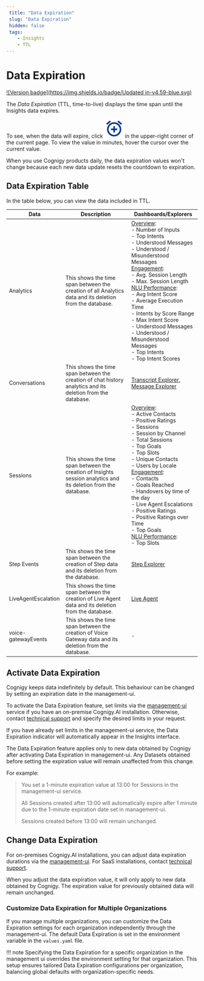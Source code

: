 ```yaml
---
 title: "Data Expiration" 
 slug: "Data Expiration" 
 hidden: false 
 tags:
    - Insights
    - TTL
---
```

# Data Expiration

[![Version badge](https://img.shields.io/badge/Updated in-v4.59-blue.svg)](../release-notes/4.59.md)

The *Data Expiration* (TTL, time-to-live) displays the time span until the Insights data expires. 

To see, when the data will expire, click ![clock](../_assets/insights/icons/clock.svg) in the upper-right corner of the current page. To view the value in minutes, hover the cursor over the current value.

When you use Cognigy products daily, the data expiration values won't change because each new data update resets the countdown to expiration.

## Data Expiration Table

In the table below, you can view the data included in TTL.

| Data                | Description                                                                                                       | Dashboards/Explorers                                                                                                                                                                                                                                                                                                                                                                                                                                                                                                                         |
|---------------------|-------------------------------------------------------------------------------------------------------------------|----------------------------------------------------------------------------------------------------------------------------------------------------------------------------------------------------------------------------------------------------------------------------------------------------------------------------------------------------------------------------------------------------------------------------------------------------------------------------------------------------------------------------------------------|
| Analytics           | This shows the time span between the creation of all Analytics data and its deletion from the database.           | [Overview](dashboards/overview.md): <br>- Number of Inputs <br>- Top Intents  <br>- Understood Messages  <br>- Understood / Misunderstood Messages<br> [Engagement](dashboards/engagement.md): <br>- Avg. Session Length<br> - Max. Session Length <br> [NLU Performance](dashboards/nlu-performance.md): <br> - Avg Intent Score <br> - Average Execution Time <br> - Intents by Score Range <br> - Max Intent Score <br> - Understood Messages <br> - Understood / Misunderstood Messages <br> - Top Intents <br> - Top Intent Scores <br> | 
| Conversations       | This shows the time span between the creation of chat history analytics and its deletion from the database.       | [Transcript Explorer](explorers/transcript.md), [Message Explorer](explorers/message.md)                                                                                                                                                                                                                                                                                                                                                                                                                                                     |
| Sessions            | This shows the time span between the creation of Insights session analytics and its deletion from the database.   | [Overview](dashboards/overview.md): <br> - Active Contacts<br> - Positive Ratings<br> - Sessions<br> - Session by Channel<br> - Total Sessions<br> - Top Goals<br>- Top Slots<br> - Unique Contacts<br> - Users by Locale<br> [Engagement](dashboards/engagement.md): <br>- Contacts <br>- Goals Reached <br>- Handovers by time of the day <br>- Live Agent Escalations <br>- Positive Ratings <br>- Positive Ratings over Time <br>- Top Goals <br>[NLU Performance](dashboards/nlu-performance.md):<br>- Top Slots                        | 
| Step Events         | This shows the time span between the creation of Step data and its deletion from the database.                    | [Step Explorer](explorers/step.md)                                                                                                                                                                                                                                                                                                                                                                                                                                                                                                           |
| LiveAgentEscalation | This shows the time span between the creation of Live Agent data and its deletion from the database.              | [Live Agent](dashboards/live-agent.md)                                                                                                                                                                                                                                                                                                                                                                                                                                                                                                       |
| voice-gatewayEvents | This shows the time span between the creation of Voice Gateway data and its deletion from the database.           | -                                                                                                                                                                                                                                                                                                                                                                                                                                                                                                                                            |


## Activate Data Expiration

Cognigy keeps data indefinitely by default. This behaviour can be changed by setting an expiration date in the management-ui.

To activate the Data Expiration feature, set limits via the [management-ui](../ai/administer/access/management-ui.md#expiration-values--ttl--for-sensitive-data) service if you have an on-premise Cognigy.AI installation. Otherwise, contact [technical support](../help/get-help.md#help-center) and specify the desired limits in your request.

If you have already set limits in the management-ui service, the Data Expiration indicator will automatically appear in the Insights interface.

The Data Expiration feature applies only to new data obtained by Cognigy after activating Data Expiration in management-ui. Any Datasets obtained before setting the expiration value will remain unaffected from this change.

For example:

> You set a 1-minute expiration value at 13:00 for Sessions in the management-ui service.
> 
> All Sessions created after 13:00 will automatically expire after 1 minute due to the 1-minute expiration date set in management-ui.
> 
> Sessions created before 13:00 will remain unchanged.

## Change Data Expiration

For on-premises Cognigy.AI installations, you can adjust data expiration durations via the [management-ui](../ai/administer/access/management-ui.md#expiration-values--ttl--for-sensitive-data). For SaaS installations, contact [technical support](../help/get-help.md#help-center). 

When you adjust the data expiration value, it will only apply to new data obtained by Cognigy. The expiration value for previously obtained data will remain unchanged.

### Customize Data Expiration for Multiple Organizations

If you manage multiple organizations, you can customize the Data Expiration settings for each organization independently through the management-ui.
The default Data Expiration is set in the environment variable in the `values.yaml` file.

!!! note 
    Specifying the Data Expiration for a specific organization in the management ui overrides the environment setting for that organization. This setup ensures tailored Data Expiration configurations per organization, balancing global defaults with organization-specific needs.